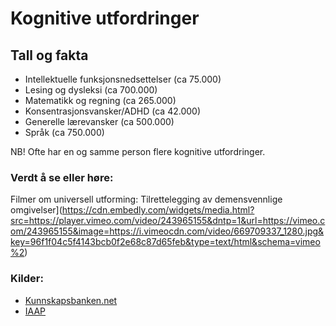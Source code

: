 # Kognitive utfordringer
## Tall og fakta
- Intellektuelle funksjonsnedsettelser (ca 75.000)
- Lesing og dysleksi (ca 700.000)
- Matematikk og regning (ca 265.000)
- Konsentrasjonsvansker/ADHD (ca 42.000)
- Generelle lærevansker (ca 500.000)
- Språk (ca 750.000)

NB! Ofte har en og samme person flere kognitive utfordringer.

### Verdt å se eller høre:
Filmer om universell utforming: Tilrettelegging av demensvennlige omgivelser](https://cdn.embedly.com/widgets/media.html?src=https://player.vimeo.com/video/243965155&dntp=1&url=https://vimeo.com/243965155&image=https://i.vimeocdn.com/video/669709337_1280.jpg&key=96f1f04c5f4143bcb0f2e68c87d65feb&type=text/html&schema=vimeo%2)

### Kilder:
- [Kunnskapsbanken.net](https://www.kunnskapsbanken.net/kategori/kognisjon/)
- [IAAP](https://www.accessibilityassociation.org/)
